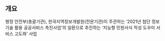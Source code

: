 ## 개요
행정 안전부(총괄기관), 한국지역정보개발원(전문기관)이 주관하는 ‘2021년 첨단 정보기술 활용 공공서비스 촉진사업’의 일환으로 추진하는 ‘지능형 민원서식 작성 도우미 서비스 고도화’ 사업
